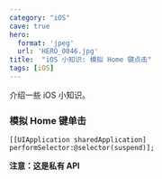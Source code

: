 ```yaml
---
category: "iOS"
cave: true
hero:
  format: 'jpeg'
  url: 'HERO_0046.jpg'
title:  "iOS 小知识: 模拟 Home 键点击"
tags: [iOS]
---
```

介绍一些 iOS 小知识。

### 模拟 Home 键单击

`[[UIApplication sharedApplication] performSelector:@selector(suspend)];`

**注意：这是私有 API**





